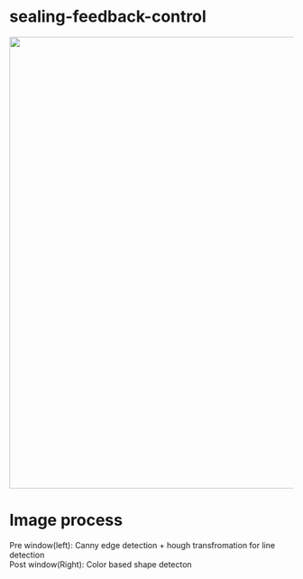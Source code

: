# sealing-feedback-control

<img src="https://github.com/maggielovedd/sealing-feedback-control/blob/main/feedback.gif" width="800" alt="">

# Image process
Pre window(left): Canny edge detection + hough transfromation for line detection  
Post window(Right): Color based shape detecton
